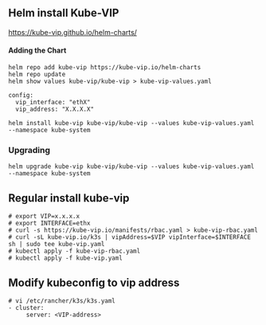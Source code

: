 ## Helm install Kube-VIP
https://kube-vip.github.io/helm-charts/
#### Adding the Chart
```
helm repo add kube-vip https://kube-vip.io/helm-charts
helm repo update
helm show values kube-vip/kube-vip > kube-vip-values.yaml
```

```
config:
  vip_interface: "ethX"
  vip_address: "X.X.X.X"
```

```
helm install kube-vip kube-vip/kube-vip --values kube-vip-values.yaml --namespace kube-system
```
### Upgrading
```
helm upgrade kube-vip kube-vip/kube-vip --values kube-vip-values.yaml --namespace kube-system
```

## Regular install kube-vip
```
# export VIP=x.x.x.x
# export INTERFACE=ethx
# curl -s https://kube-vip.io/manifests/rbac.yaml > kube-vip-rbac.yaml
# curl -sL kube-vip.io/k3s | vipAddress=$VIP vipInterface=$INTERFACE sh | sudo tee kube-vip.yaml
# kubectl apply -f kube-vip-rbac.yaml
# kubectl apply -f kube-vip.yaml
```

## Modify kubeconfig to vip address
```
# vi /etc/rancher/k3s/k3s.yaml
- cluster:
     server: <VIP-address>
```
